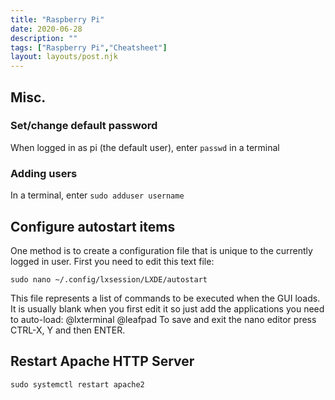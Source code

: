 ```yaml
---
title: "Raspberry Pi"
date: 2020-06-28
description: ""
tags: ["Raspberry Pi","Cheatsheet"]
layout: layouts/post.njk
---
```


## Misc.

### Set/change default password
When logged in as pi (the default user), enter <code>passwd</code> in a terminal

### Adding users
In a terminal, enter <code>sudo adduser username</code>

## Configure autostart items

One method is to create a configuration file that is unique to the currently logged in user. First you need to edit this text file:
```shell
sudo nano ~/.config/lxsession/LXDE/autostart
```
This file represents a list of commands to be executed when the GUI loads. It is usually blank when you first edit it so just add the applications you need to auto-load:
@lxterminal
@leafpad
To save and exit the nano editor press CTRL-X, Y and then ENTER.

## Restart Apache HTTP Server
```shell
sudo systemctl restart apache2
```
